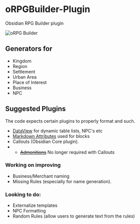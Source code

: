 # oRPGBuilder-Plugin
Obsidian RPG Builder plugin

![oRPG Builder](https://miniworld.com/obsidian/oRPGBuilder.jpg)


## Generators for
- Kingdom 
- Region
- Settlement
- Urban Area
- Place of Interest
- Business
- NPC


## Suggested Plugins
The code expects  certain plugins to properly format and such.
- [DataView](https://github.com/blacksmithgu/obsidian-dataview) for dynamic table lists, NPC's etc
- [Markdown Attributes](https://github.com/valentine195/obsidian-markdown-attributes)  used for blocks
- Callouts (Obsidian Core plugin).
- - ~~[Admonitions](https://github.com/valentine195/obsidian-admonition)~~ No longer required with Callouts

### Working on improving
- Business/Merchant naming
- Missing Rules (especially for name generation).

### Looking to do:
- Externalize templates
- NPC Formatting 
- Random Rules (allow users to generate text from the rules)
